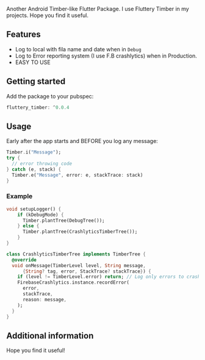 
Another Android Timber-like Flutter Package. I use Fluttery Timber in my projects. Hope you find it useful.

## Features

* Log to local with fila name and date when in `Debug`
* Log to Error reporting system (I use F.B crashlytics) when in Production.
* EASY TO USE

## Getting started

Add the package to your pubspec:

```dart
fluttery_timber: ^0.0.4
```


## Usage

Early after the app starts and BEFORE you log any message:

```dart
Timber.i("Message");
try {
  // error throwing code
} catch (e, stack) {
  Timber.e("Message", error: e, stackTrace: stack)
}

```

### Example
```dart
void setupLogger() {
    if (kDebugMode) {
      Timber.plantTree(DebugTree());
    } else {
      Timber.plantTree(CrashlyticsTimberTree());
    }
}

class CrashlyticsTimberTree implements TimberTree {
  @override
  void onMessage(TimberLevel level, String message,
      {String? tag, error, StackTrace? stackTrace}) {
    if (level != TimberLevel.error) return; // Log only errors to crashlytics
    FirebaseCrashlytics.instance.recordError(
      error,
      stackTrace,
      reason: message,
    );
  }
}
```

## Additional information

Hope you find it useful!
